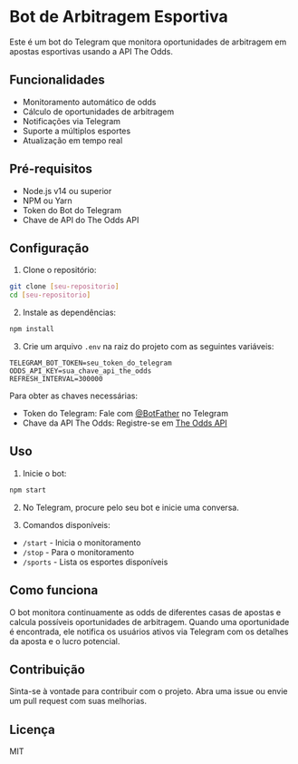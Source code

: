 # Bot de Arbitragem Esportiva

Este é um bot do Telegram que monitora oportunidades de arbitragem em apostas esportivas usando a API The Odds.

## Funcionalidades

- Monitoramento automático de odds
- Cálculo de oportunidades de arbitragem
- Notificações via Telegram
- Suporte a múltiplos esportes
- Atualização em tempo real

## Pré-requisitos

- Node.js v14 ou superior
- NPM ou Yarn
- Token do Bot do Telegram
- Chave de API do The Odds API

## Configuração

1. Clone o repositório:
```bash
git clone [seu-repositorio]
cd [seu-repositorio]
```

2. Instale as dependências:
```bash
npm install
```

3. Crie um arquivo `.env` na raiz do projeto com as seguintes variáveis:
```
TELEGRAM_BOT_TOKEN=seu_token_do_telegram
ODDS_API_KEY=sua_chave_api_the_odds
REFRESH_INTERVAL=300000
```

Para obter as chaves necessárias:
- Token do Telegram: Fale com [@BotFather](https://t.me/BotFather) no Telegram
- Chave da API The Odds: Registre-se em [The Odds API](https://the-odds-api.com)

## Uso

1. Inicie o bot:
```bash
npm start
```

2. No Telegram, procure pelo seu bot e inicie uma conversa.

3. Comandos disponíveis:
- `/start` - Inicia o monitoramento
- `/stop` - Para o monitoramento
- `/sports` - Lista os esportes disponíveis

## Como funciona

O bot monitora continuamente as odds de diferentes casas de apostas e calcula possíveis oportunidades de arbitragem. Quando uma oportunidade é encontrada, ele notifica os usuários ativos via Telegram com os detalhes da aposta e o lucro potencial.

## Contribuição

Sinta-se à vontade para contribuir com o projeto. Abra uma issue ou envie um pull request com suas melhorias.

## Licença

MIT 
